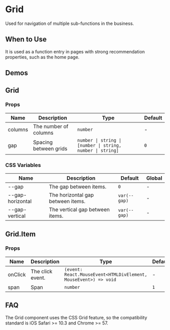 # Grid

Used for navigation of multiple sub-functions in the business.

## When to Use

It is used as a function entry in pages with strong recommendation properties, such as the home page.

## Demos

<code src="./demos/demo1.tsx"></code>

## Grid

### Props

| Name    | Description           | Type                                                       | Default |
| ------- | --------------------- | ---------------------------------------------------------- | ------- |
| columns | The number of columns | `number`                                                   | -       |
| gap     | Spacing between grids | `number \| string \| [number \| string, number \| string]` | `0`     |

### CSS Variables

| Name             | Description                       | Default      | Global |
| ---------------- | --------------------------------- | ------------ | ------ |
| --gap            | The gap between items.            | `0`          | -      |
| --gap-horizontal | The horizontal gap between items. | `var(--gap)` | -      |
| --gap-vertical   | The vertical gap between items.   | `var(--gap)` | -      |

## Grid.Item

### Props

| Name    | Description      | Type                                                            | Default |
| ------- | ---------------- | --------------------------------------------------------------- | ------- |
| onClick | The click event. | `(event: React.MouseEvent<HTMLDivElement, MouseEvent>) => void` | -       |
| span    | Span             | `number`                                                        | `1`     |

## FAQ

The Grid component uses the CSS Grid feature, so the compatibility standard is iOS Safari >= 10.3 and Chrome >= 57.
